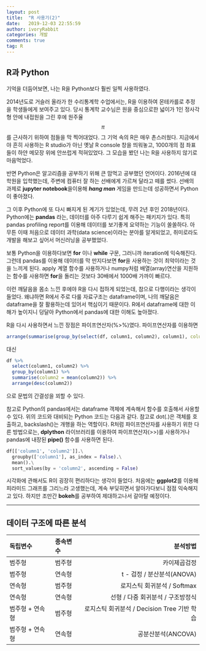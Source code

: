 ```yaml
---
layout: post
title:  "R 사용기(2)"
date:   2019-12-03 22:55:59
author: ivoryRabbit
categories: 개발
comments: true
tag: R
---
```


## R과 Python

 기억을 더듬어보면, 나는 R을 Python보다 훨씬 일찍 사용하였다. 
 
 2014년도로 거슬러 올라가 한 수리통계학 수업에서는, R을 이용하여 몬테카를로 추정을 학생들에게 보여주고 있다. 당시 통계학 교수님은 원을 중심으로한 넓이가 1인 정사각형 안에 내접원을 그린 후에 원주율 $$\pi$$를 근사하기 위하여 점들을 막 찍어대었다. 그 기억 속의 R은 매우 촌스러웠다. 지금에서야 흔히 사용하는 R studio가 아닌 옛날 R console 창을 띄워놓고, 1000개의 점 좌표들이 하얀 메모장 위에 안쓰럽게 적혀있었다. 그 모습을 봤던 나는 R을 사용하지 않기로 마음먹었다.

 반면 Python은 알고리즘을 공부하기 위해 큰 맘먹고 공부했던 언어이다. 2016년에 대학원을 입학했는데, 주변에 컴퓨터 잘 하는 선배에게 가르쳐 달라고 떼를 썼다. 선배의 과제로 **jupyter notebook**을이용해 **_hang man_** 게임을 만드는데 성공하면서 Python이 좋아졌다.
 
 그 이후 Python에 또 다시 빠지게 된 계기가 있었는데, 무려 2년 후인 2018년이다. Python에는 **pandas** 라는, 데이터를 아주 다루기 쉽게 해주는 패키지가 있다. 특히 pandas profiling report를 이용해 데이터를 보기좋게 요약하는 기능이 쏠쏠하다. 아무튼 이때 처음으로 데이터 과학(data science)이라는 분야를 알게되었고, 취미로라도 개발을 해보고 싶어서 머신러닝을 공부했었다.

 보통 Python을 이용하다보면 **for** 이나 **while** 구문, 그러니까 iteration에 익숙해진다. 그런데 pandas를 이용해 데이터를 막 만지다보면 **for**을 사용하는 것이 최악이라는 것을 느끼게 된다. apply 계열 함수를 사용하거나 numpy처럼 배열(array)연산을 지원하는 함수를 사용하면 **for**을 돌리는 것보다 30배에서 1000배 가까이 빠르다. 
 
 이런 깨달음을 몸소 느낀 후에야 R을 다시 접하게 되었는데, 참으로 다행이라는 생각이 들었다. 왜냐하면 R에서 주로 다룰 자료구조는 dataframe이며, 나의 깨달음은 dataframe을 잘 활용하는데 있어서 핵심이기 때문이다. R에서 dataframe에 대한 이해가 높이지니 덩달아 Python에서 pandas에 대한 이해도 높아졌다.

R을 다시 사용하면서 느낀 장점은 파이프연산자(%>%)였다. 파이프연산자를 이용하면

```R
arrange(summarise(group_by(select(df, column1, column2), column1), column2 = mean(column2)), column2)
```
대신
```R
df %>%
  select(column1, column2) %>%
  group_by(column1) %>%
  summarise(column2 = mean(column2)) %>%
  arrange(desc(column2))
```
으로 문법의 간결성을 꾀할 수 있다.

참고로 Python의 pandas에서는 dataframe 객체에 계속해서 함수를 호출해서 사용할 수 있다. 위의 코드와 대비되는 Python 코드는 다음과 같다. 참고로 dot(.)은 객체를 호출하고, backslash(\)는 개행을 하는 역할이다. R처럼 파이프연산자를 사용하기 위한 다른 방법으로는, **dplython** 라이브러리를 이용하여 파이프연산자(>>)를 사용하거나 pandas에 내장된 **pipe()** 함수를 사용하면 된다. 

```python
df[['column1', 'column2']].\
  groupby(['column1'], as_index = False).\
  mean().\
  sort_values(by = 'column2', ascending = False)
```

시각화에 관해서도 R이 굉장히 편리하다는 생각이 들었다. 처음에는 **ggplot2**를 이용해 피라미드 그래프를 그리느라 고생했는데, 계속 부딪히면서 알아가다보니 점점 익숙해지고 있다. 하지만 조만간 **bokeh**를 공부하여 제대하고나서 갈아탈 예정이다.

* * *
## 데이터 구조에 따른 분석 

독립변수 | 종속변수 | 분석방법
:-- | :-- | --:
범주형 | 범주형 | 카이제곱검정
범주형 | 연속형 | t - 검정 / 분산분석(ANOVA)
연속형 | 범주형 | 로지스틱 회귀분석 / Softmax
연속형 | 연속형 | 선형 / 다중 회귀분석 / 구조방정식
범주형 + 연속형 | 범주형 | 로지스틱 회귀분석 / Decision Tree 기반 학습
범주형 + 연속형 | 연속형 | 공분산분석(ANCOVA)
